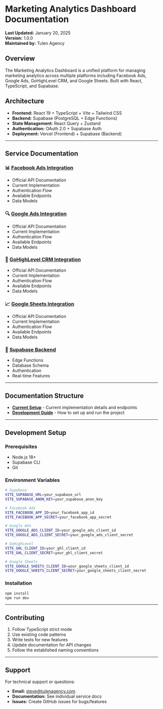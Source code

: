 # Marketing Analytics Dashboard Documentation

**Last Updated:** January 20, 2025  
**Version:** 1.0.0  
**Maintained by:** Tulen Agency

## Overview

The Marketing Analytics Dashboard is a unified platform for managing marketing analytics across multiple platforms including Facebook Ads, Google Ads, GoHighLevel CRM, and Google Sheets. Built with React, TypeScript, and Supabase.

## Architecture

- **Frontend:** React 19 + TypeScript + Vite + Tailwind CSS
- **Backend:** Supabase (PostgreSQL + Edge Functions)
- **State Management:** React Query + Zustand
- **Authentication:** OAuth 2.0 + Supabase Auth
- **Deployment:** Vercel (Frontend) + Supabase (Backend)

---

## Service Documentation

### 📊 [Facebook Ads Integration](./docs/services/facebook-ads.md)
- Official API Documentation
- Current Implementation
- Authentication Flow
- Available Endpoints
- Data Models

### 🔍 [Google Ads Integration](./docs/services/google-ads.md)
- Official API Documentation
- Current Implementation
- Authentication Flow
- Available Endpoints
- Data Models

### 🏢 [GoHighLevel CRM Integration](./docs/services/gohighlevel.md)
- Official API Documentation
- Current Implementation
- Authentication Flow
- Available Endpoints
- Data Models

### 📈 [Google Sheets Integration](./docs/services/google-sheets.md)
- Official API Documentation
- Current Implementation
- Authentication Flow
- Available Endpoints
- Data Models

### 🔧 [Supabase Backend](./docs/services/supabase.md)
- Edge Functions
- Database Schema
- Authentication
- Real-time Features

---

## Documentation Structure

- **[Current Setup](./docs/setup/current-setup.md)** - Current implementation details and endpoints
- **[Development Guide](./docs/setup/development.md)** - How to set up and run the project

---

## Development Setup

### Prerequisites
- Node.js 18+
- Supabase CLI
- Git

### Environment Variables
```bash
# Supabase
VITE_SUPABASE_URL=your_supabase_url
VITE_SUPABASE_ANON_KEY=your_supabase_anon_key

# Facebook Ads
VITE_FACEBOOK_APP_ID=your_facebook_app_id
VITE_FACEBOOK_APP_SECRET=your_facebook_app_secret

# Google Ads
VITE_GOOGLE_ADS_CLIENT_ID=your_google_ads_client_id
VITE_GOOGLE_ADS_CLIENT_SECRET=your_google_ads_client_secret

# GoHighLevel
VITE_GHL_CLIENT_ID=your_ghl_client_id
VITE_GHL_CLIENT_SECRET=your_ghl_client_secret

# Google Sheets
VITE_GOOGLE_SHEETS_CLIENT_ID=your_google_sheets_client_id
VITE_GOOGLE_SHEETS_CLIENT_SECRET=your_google_sheets_client_secret
```

### Installation
```bash
npm install
npm run dev
```

---

## Contributing

1. Follow TypeScript strict mode
2. Use existing code patterns
3. Write tests for new features
4. Update documentation for API changes
5. Follow the established naming conventions

---

## Support

For technical support or questions:
- **Email:** steve@tulenagency.com
- **Documentation:** See individual service docs
- **Issues:** Create GitHub issues for bugs/features
